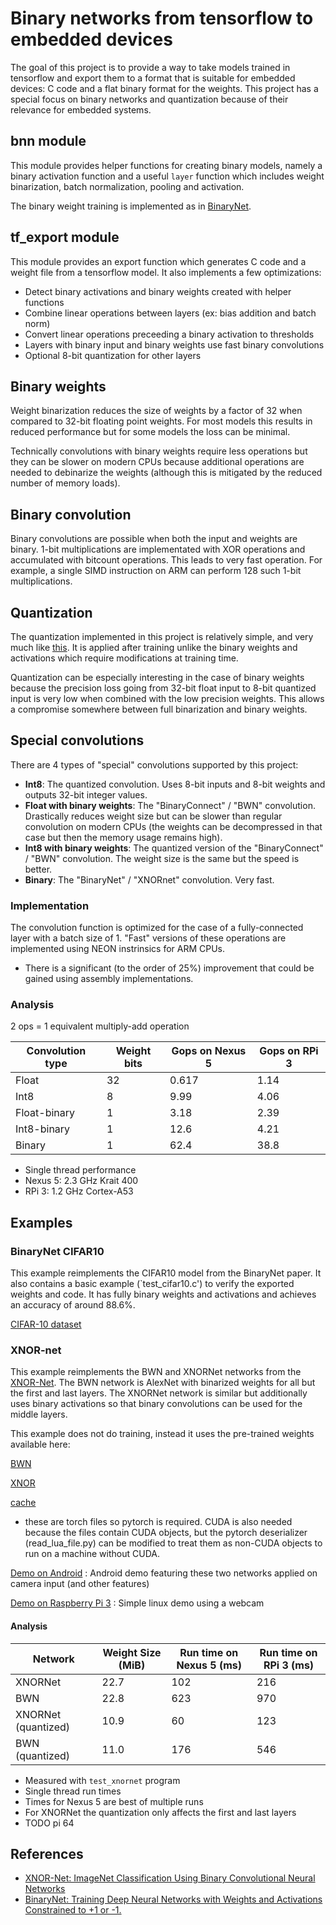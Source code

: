 # Binary networks from tensorflow to embedded devices

The goal of this project is to provide a way to take models trained in tensorflow and export them to a format that is suitable for embedded devices: C code and a flat binary format for the weights. This project has a special focus on binary networks and quantization because of their relevance for embedded systems.

## bnn module

This module provides helper functions for creating binary models, namely a binary activation function and a useful `layer` function which includes weight binarization, batch normalization, pooling and activation.

The binary weight training is implemented as in [BinaryNet](https://github.com/MatthieuCourbariaux/BinaryNet).

## tf_export module

This module provides an export function which generates C code and a weight file from a tensorflow model. It also implements a few optimizations:

* Detect binary activations and binary weights created with helper functions
* Combine linear operations between layers (ex: bias addition and batch norm)
* Convert linear operations preceeding a binary activation to thresholds
* Layers with binary input and binary weights use fast binary convolutions
* Optional 8-bit quantization for other layers

## Binary weights

Weight binarization reduces the size of weights by a factor of 32 when compared to 32-bit floating point weights. For most models this results in reduced performance but for some models the loss can be minimal.

Technically convolutions with binary weights require less operations but they can be slower on modern CPUs because additional operations are needed to debinarize the weights (although this is mitigated by the reduced number of memory loads).

## Binary convolution

Binary convolutions are possible when both the input and weights are binary. 1-bit multiplications are implementated with XOR operations and accumulated with bitcount operations. This leads to very fast operation. For example, a single SIMD instruction on ARM can perform 128 such 1-bit multiplications.

## Quantization

The quantization implemented in this project is relatively simple, and very much like [this](https://www.tensorflow.org/performance/quantization). It is applied after training unlike the binary weights and activations which require modifications at training time.

Quantization can be especially interesting in the case of binary weights because the precision loss going from 32-bit float input to 8-bit quantized input is very low when combined with the low precision weights. This allows a compromise somewhere between full binarization and binary weights.

## Special convolutions

There are 4 types of "special" convolutions supported by this project:

* **Int8**: The quantized convolution. Uses 8-bit inputs and 8-bit weights and outputs 32-bit integer values.
* **Float with binary weights**: The "BinaryConnect" / "BWN" convolution. Drastically reduces weight size but can be slower than regular convolution on modern CPUs (the weights can be decompressed in that case but then the memory usage remains high).
* **Int8 with binary weights**: The quantized version of the "BinaryConnect" / "BWN" convolution. The weight size is the same but the speed is better.
* **Binary**: The "BinaryNet" / "XNORnet" convolution. Very fast.

### Implementation

The convolution function is optimized for the case of a fully-connected layer with a batch size of 1. "Fast" versions of these operations are implemented using NEON instrinsics for ARM CPUs.

* There is a significant (to the order of 25%) improvement that could be gained using assembly implementations.

### Analysis

2 ops = 1 equivalent multiply-add operation

| Convolution type | Weight bits | Gops on Nexus 5 | Gops on RPi 3 |
| --- | --- | --- | --- |
| Float | 32 | 0.617 | 1.14 |
| Int8 | 8 | 9.99 | 4.06 |
| Float-binary | 1 | 3.18 | 2.39 |
| Int8-binary | 1 | 12.6 | 4.21 |
| Binary | 1 | 62.4 | 38.8 |

* Single thread performance
* Nexus 5: 2.3 GHz Krait 400
* RPi 3: 1.2 GHz Cortex-A53

## Examples

### BinaryNet CIFAR10

This example reimplements the CIFAR10 model from the BinaryNet paper. It also contains a basic example (`test_cifar10.c') to verify the exported weights and code. It has fully binary weights and activations and achieves an accuracy of around 88.6%.

[CIFAR-10 dataset](https://www.cs.toronto.edu/~kriz/cifar-10-binary.tar.gz)

### XNOR-net

This example reimplements the BWN and XNORNet networks from the [XNOR-Net](https://github.com/allenai/XNOR-Net). The BWN network is AlexNet with binarized weights for all but the first and last layers. The XNORNet network is similar but additionally uses binary activations so that binary convolutions can be used for the middle layers.

This example does not do training, instead it uses the pre-trained weights available here:

[BWN](https://s3-us-west-2.amazonaws.com/ai2-vision/xnornet/alexnet_BWN.t7)

[XNOR](https://s3-us-west-2.amazonaws.com/ai2-vision/xnornet/alexnet_XNOR.t7)

[cache](https://s3-us-west-2.amazonaws.com/ai2-vision/xnornet/cache.tar)

* these are torch files so pytorch is required. CUDA is also needed because the files contain CUDA objects, but the pytorch deserializer (read_lua_file.py) can be modified to treat them as non-CUDA objects to run on a machine without CUDA.

[Demo on Android](android-demo/) : Android demo featuring these two networks applied on camera input (and other features)

[Demo on Raspberry Pi 3](rpi-demo/) : Simple linux demo using a webcam

#### Analysis

| Network | Weight Size (MiB) | Run time on Nexus 5 (ms) | Run time on RPi 3 (ms) |
| --- | --- | --- | --- |
| XNORNet | 22.7 | 102 | 216 |
| BWN | 22.8 | 623 | 970 |
| XNORNet (quantized) | 10.9 | 60 | 123 |
| BWN (quantized) | 11.0 | 176 | 546 |

* Measured with `test_xnornet` program
* Single thread run times
* Times for Nexus 5 are best of multiple runs
* For XNORNet the quantization only affects the first and last layers
* TODO pi 64


## References

* [XNOR-Net: ImageNet Classification Using Binary Convolutional Neural Networks](https://arxiv.org/abs/1603.05279)
* [BinaryNet: Training Deep Neural Networks with Weights and Activations Constrained to +1 or -1.](http://arxiv.org/abs/1602.02830)
